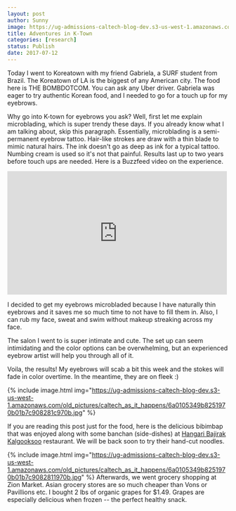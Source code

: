 ```yaml
---
layout: post
author: Sunny
image: https://ug-admissions-caltech-blog-dev.s3-us-west-1.amazonaws.com/old_pictures/caltech_as_it_happens/6a0105349b8251970b01b8d2926e67970c.jpg
title: Adventures in K-Town
categories: [research]
status: Publish
date: 2017-07-12
---
```



Today I went to Koreatown with my friend Gabriela, a SURF student from Brazil. The Koreatown of LA is the biggest of any American city. The food here is THE BOMBDOTCOM. You can ask any Uber driver. Gabriela was eager to try authentic Korean food, and I needed to go for a touch up for my eyebrows.

Why go into K-town for eyebrows you ask? Well, first let me explain microblading, which is super trendy these days. If you already know what I am talking about, skip this paragraph. Essentially, microblading is a semi-permanent eyebrow tattoo. Hair-like strokes are draw with a thin blade to mimic natural hairs. The ink doesn't go as deep as ink for a typical tattoo. Numbing cream is used so it's not that painful. Results last up to two years before touch ups are needed. Here is a Buzzfeed video on the experience.

<p class="asset-video"><iframe allowfullscreen="" frameborder="0" height="281" src="https://www.youtube.com/embed/GxhXEB1n7UA?feature=oembed" width="500"></iframe>

I decided to get my eyebrows microbladed because I have naturally thin eyebrows and it saves me so much time to not have to fill them in. Also, I can rub my face, sweat and swim without makeup streaking across my face.

The salon I went to is super intimate and cute. The set up can seem intimidating and the color options can be overwhelming, but an experienced eyebrow artist will help you through all of it.

Voila, the results! My eyebrows will scab a bit this week and the stokes will fade in color overtime. In the meantime, they are on fleek :)

{% include image.html img="https://ug-admissions-caltech-blog-dev.s3-us-west-1.amazonaws.com/old_pictures/caltech_as_it_happens/6a0105349b8251970b01b7c908281c970b.jpg" %}

If you are reading this post just for the food, here is the delicious bibimbap that was enjoyed along with some banchan (side-dishes) at <a href="https://www.yelp.com/biz/hangari-bajirak-kalgooksoo-los-angeles-6">Hangari Bajirak Kalgooksoo</a> restaurant. We will be back soon to try their hand-cut noodles.


{% include image.html img="https://ug-admissions-caltech-blog-dev.s3-us-west-1.amazonaws.com/old_pictures/caltech_as_it_happens/6a0105349b8251970b01b7c9082811970b.jpg" %}
Afterwards, we went grocery shopping at Zion Market. Asian grocery stores are so much cheaper than Vons or Pavillions etc. I bought 2 lbs of organic grapes for $1.49. Grapes are especially delicious when frozen -- the perfect healthy snack.

